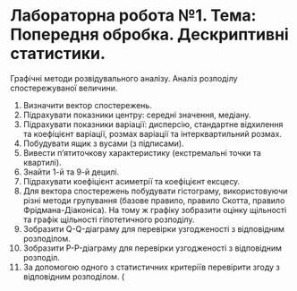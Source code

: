 # Лабораторна робота №1. Тема: Попередня обробка. Дескриптивні статистики.
Графічні методи розвідувального аналізу. Аналіз розподілу спостережуваної величини.
1. Визначити вектор спостережень.
2. Підрахувати показники центру: середні значення, медіану.
3. Підрахувати показники варіації: дисперсію, стандартне відхилення та коефіцієнт
варіації, розмах варіації та інтерквартильний розмах.
4. Побудувати ящик з вусами (з підписами).
5. Вивести п’ятиточкову характеристику (екстремальні точки та квартилі).
6. Знайти 1-й та 9-й децилі.
7. Підрахувати коефіцієнт асиметрії та коефіцієнт ексцесу.
8. Для вектора спостережень побудувати гістограму, використовуючи різні методи
групування (базове правило, правило Скотта, правило Фрідмана-Діаконіса). На тому ж
графіку зобразити оцінку щільності та графік щільності гіпотетичного розподілу.
9. Зобразити Q-Q-діаграму для перевірки узгодженості з відповідним розподілом.
10. Зобразити P-P-діаграму для перевірки узгодженості з відповідним розподіл.
11. За допомогою одного з статистичних критеріїв перевірити згоду з відповідним
розподілом. (
